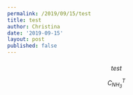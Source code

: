 ```yaml
---
permalink: /2019/09/15/test
title: test
author: Christina
date: '2019-09-15'
layout: post
published: false
---
```



<h6 style="text-align:center">
test


$$
C^T_{NH_3}
$$

